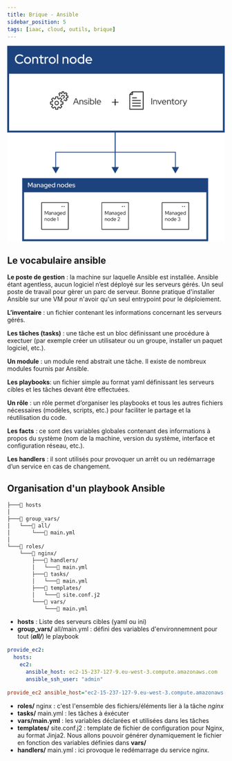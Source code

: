 ```yaml
---
title: Brique - Ansible
sidebar_position: 5
tags: [iaac, cloud, outils, brique]
---
```


![Illustrastion du concept ansible](./assets/ansible_overview.svg)

## Le vocabulaire ansible

**Le poste de gestion** : la machine sur laquelle Ansible est installée. Ansible étant agentless, aucun logiciel n’est déployé sur les serveurs gérés. Un seul poste de travail pour gèrer un parc de serveur. Bonne pratique d'installer Ansible sur une VM pour n'avoir qu'un seul entrypoint pour le déploiement.

**L’inventaire** : un fichier contenant les informations concernant les serveurs gérés.

**Les tâches (tasks)** : une tâche est un bloc définissant une procédure à exectuer (par exemple créer un utilisateur ou un groupe, installer un paquet logiciel, etc.).

**Un module** : un module rend abstrait une tâche. Il existe de nombreux modules fournis par Ansible.

**Les playbooks**: un fichier simple au format yaml définissant les serveurs cibles et les tâches devant être effectuées.

**Un rôle** : un rôle permet d’organiser les playbooks et tous les autres fichiers nécessaires (modèles, scripts, etc.) pour faciliter le partage et la réutilisation du code.

**Les facts** : ce sont des variables globales contenant des informations à propos du système (nom de la machine, version du système, interface et configuration réseau, etc.).

**Les handlers** : il sont utilisés pour provoquer un arrêt ou un redémarrage d’un service en cas de changement.

## Organisation d'un playbook Ansible

``` tree
├───📄 hosts
│
├───📁 group_vars/
│   └───📁 all/
│       └───📄 main.yml
│
└───📁 roles/
    └───📁 nginx/
        ├───📁 handlers/
        │   └───📄 main.yml
        ├───📁 tasks/
        │   └───📄 main.yml
        ├───📁 templates/
        │   └───📄 site.conf.j2
        └───📁 vars/
            └───📄 main.yml
```

- **hosts** : Liste des serveurs cibles (yaml ou ini)
- **group_vars/** all/main.yml : défini des variables d'environnemnent pour tout (***all/***) le playbook

``` yaml title: hosts.yml
provide_ec2:
  hosts:
    ec2:
      ansible_host: ec2-15-237-127-9.eu-west-3.compute.amazonaws.com
      ansible_ssh_user: "admin"
```

``` ini title: hosts
provide_ec2 ansible_host="ec2-15-237-127-9.eu-west-3.compute.amazonaws.com" ansible_ssh_user="admin" ansible_python_interpreter="/usr/bin/python3"
```

- **roles/** nginx : c'est l'ensemble des fichiers/éléments lier à la tâche *nginx*
- **tasks/** main.yml : les tâches à éxécuter
- **vars/main.yml** : les variables déclarées et utilisées dans les tâches
- **templates/** site.conf.j2 : template de fichier de configuration pour Nginx, au format Jinja2. Nous allons pouvoir générer dynamiquement le fichier en fonction des variables définies dans **vars/**
- **handlers/** main.yml : ici provoque le redémarrage du service nginx.
